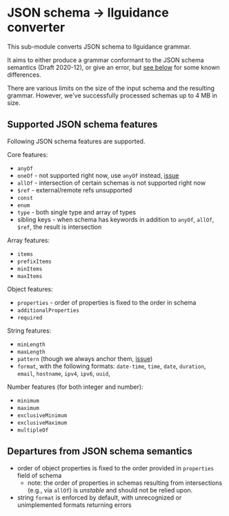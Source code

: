 # JSON schema -> llguidance converter

This sub-module converts JSON schema to llguidance grammar.

It aims to either produce a grammar conformant to the JSON schema semantics (Draft 2020-12), or give an error,
but [see below](#departures-from-json-schema-semantics) for some known differences.

There are various limits on the size of the input schema and the resulting grammar.
However, we've successfully processed schemas up to 4 MB in size.

## Supported JSON schema features

Following JSON schema features are supported.

Core features:

- `anyOf`
- `oneOf` - not supported right now, use `anyOf` instead, [issue](https://github.com/microsoft/llguidance/issues/77)
- `allOf` - intersection of certain schemas is not supported right now
- `$ref` - external/remote refs unsupported
- `const`
- `enum`
- `type` - both single type and array of types
- sibling keys - when schema has keywords in addition to `anyOf`, `allOf`, `$ref`, the result is intersection

Array features:

- `items`
- `prefixItems`
- `minItems`
- `maxItems`

Object features:

- `properties` - order of properties is fixed to the order in schema
- `additionalProperties`
- `required`

String features:

- `minLength`
- `maxLength`
- `pattern` (though we always anchor them, [issue](https://github.com/microsoft/llguidance/issues/66))
- `format`, with the following formats: `date-time`, `time`, `date`, `duration`, `email`, `hostname`, `ipv4`, `ipv6`, `uuid`,

Number features (for both integer and number):

- `minimum`
- `maximum`
- `exclusiveMinimum`
- `exclusiveMaximum`
- `multipleOf`

## Departures from JSON schema semantics

- order of object properties is fixed to the order provided in `properties` field of schema
  - note: the order of properties in schemas resulting from intersections (e.g., via `allOf`) is *unstable* and should not be relied upon.
- string `format` is enforced by default, with unrecognized or unimplemented formats returning errors
